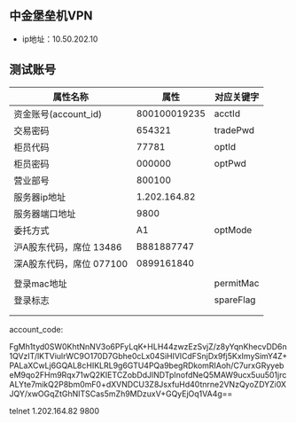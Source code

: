 ## 中金堡垒机VPN

- ip地址：10.50.202.10







## 测试账号

| 属性名称                  | 属性         | 对应关键字 |
| ------------------------- | ------------ | ---------- |
| 资金账号(account_id)      | 800100019235 | acctId     |
| 交易密码                  | 654321       | tradePwd   |
| 柜员代码                  | 77781        | optId      |
| 柜员密码                  | 000000       | optPwd     |
| 营业部号                  | 800100       |            |
| 服务器ip地址              | 1.202.164.82 |            |
| 服务器端口地址            | 9800         |            |
| 委托方式                  | A1           | optMode    |
| 沪A股东代码，席位  13486  | B881887747   |            |
| 深A股东代码，席位  077100 | 0899161840   |            |
|                           |              |            |
| 登录mac地址               |              | permitMac  |
| 登录标志                  |              | spareFlag  |
|                           |              |            |
|                           |              |            |

account_code:

FgMh1tyd0SW0KhtNnNV3o6PFyLqK+HLH44zwzEzSvjZ/z8yYqnKhecvDD6n1QVzIT/lKTViulrWC9O170D7Gbhe0cLx04SiHIVlCdFSnjDx9fj5KxImySimY4Z+PALaXCwLj6GQAL8cHIKLRL9g6GTU4PQa9begRDkomRIAoh/C7urxGRyyebeM9qo2FHm9Rqx71wQ2KIETCZobDdJlNDTpInofdNeQ5MAW9ucx5uu501jrcALYte7mikQ2P8bm0mF0+dXVNDCU3Z8JsxfuHd40tnrne2VNzQyoZDYZi0XJQY/xwOGqZtGhNITSCas5mZh9MDzuxV+GQyEjOq1VA4g==



telnet 1.202.164.82 9800